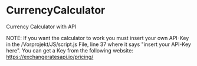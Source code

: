 # CurrencyCalculator

Currency Calculator with API

NOTE:   If you want the calculator to work you must insert your own API-Key in the /Vorprojekt/JS/script.js File, line 37 where it says "insert your API-Key here".
        You can get a Key from the following website:
        https://exchangeratesapi.io/pricing/
        
        
